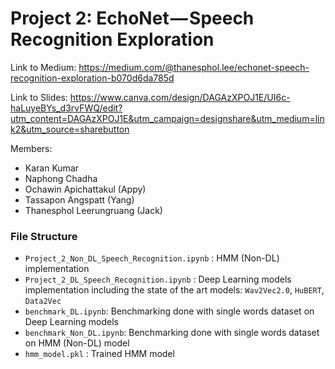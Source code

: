 # Project 2: EchoNet — Speech Recognition Exploration

Link to Medium: https://medium.com/@thanesphol.lee/echonet-speech-recognition-exploration-b070d6da785d

Link to Slides: https://www.canva.com/design/DAGAzXPOJ1E/UI6c-haLuyeBYs_d3rvFWQ/edit?utm_content=DAGAzXPOJ1E&utm_campaign=designshare&utm_medium=link2&utm_source=sharebutton

Members:
- Karan Kumar
- Naphong Chadha
- Ochawin Apichattakul (Appy)
- Tassapon Angspatt (Yang)
- Thanesphol Leerungruang (Jack)

### File Structure

- `Project_2_Non_DL_Speech_Recognition.ipynb` : HMM (Non-DL) implementation 
- `Project_2_DL_Speech_Recognition.ipynb` : Deep Learning models implementation including the state of the art models: `Wav2Vec2.0`, `HuBERT`, `Data2Vec`
- `benchmark_DL.ipynb`: Benchmarking done with single words dataset on Deep Learning models
- `benchmark_Non_DL.ipynb`: Benchmarking done with single words dataset on HMM (Non-DL) model
- `hmm_model.pkl` : Trained HMM model
